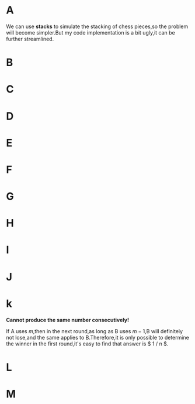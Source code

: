 # A
We can use **stacks** to simulate the stacking of chess pieces,so the problem will become simpler.But my code implementation is a bit ugly,it can be further streamlined.

# B

# C

# D

# E

# F

# G

# H

# I

# J

# k
**Cannot produce the same number consecutively!**

If A uses $m$,then in the next round,as long as B uses $m - 1$,B will definitely not lose,and the same applies to B.Therefore,it is only possible to determine the winner in the first round,it's easy to find that answer is $ 1 / n $.

# L

# M